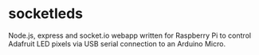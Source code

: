 socketleds
==========

Node.js, express and socket.io webapp written for Raspberry Pi to control Adafruit LED pixels via USB serial connection to an Arduino Micro.
